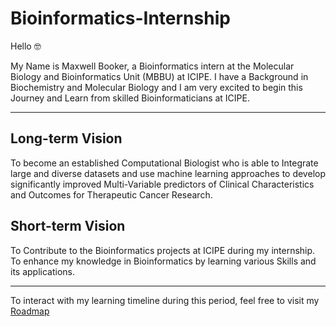 # Bioinformatics-Internship 

Hello 🤓

My Name is Maxwell Booker, a Bioinformatics intern at the Molecular Biology and Bioinformatics Unit (MBBU) at ICIPE.
I have a Background in Biochemistry and Molecular Biology and I am very excited to begin this Journey and Learn from skilled Bioinformaticians at ICIPE.


---

## Long-term Vision 
To become an established Computational Biologist who is able to Integrate large and diverse datasets and use machine learning approaches to develop significantly improved Multi-Variable predictors of Clinical Characteristics and Outcomes for Therapeutic Cancer Research.


## Short-term Vision 
To Contribute to the Bioinformatics projects at ICIPE during my internship.
To enhance my knowledge in Bioinformatics by learning various Skills and its applications.

---

To interact with my learning timeline during this period, feel free to visit my [Roadmap](https://github.com/alunga20/Roadmap/blob/main/Roadmap.md)
